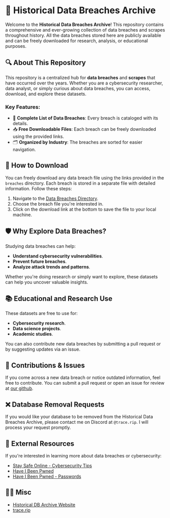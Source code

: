 # 📂 Historical Data Breaches Archive

Welcome to the **Historical Data Breaches Archive**! This repository contains a comprehensive and ever-growing collection of data breaches and scrapes throughout history. All the data breaches stored here are publicly available and can be freely downloaded for research, analysis, or educational purposes.

## 🔍 About This Repository

This repository is a centralized hub for **data breaches** and **scrapes** that have occurred over the years. Whether you are a cybersecurity researcher, data analyst, or simply curious about data breaches, you can access, download, and explore these datasets.

### Key Features:
- 📜 **Complete List of Data Breaches**: Every breach is cataloged with its details.
- 📥 **Free Downloadable Files**: Each breach can be freely downloaded using the provided links.
- 🗂️ **Organized by Industry**: The breaches are sorted for easier navigation.

## 🚀 How to Download

You can freely download any data breach file using the links provided in the `breaches` directory. Each breach is stored in a separate file with detailed information. Follow these steps:

1. Navigate to the [Data Breaches Directory](./breaches).
2. Choose the breach file you're interested in.
3. Click on the download link at the bottom to save the file to your local machine.

## 🛡️ Why Explore Data Breaches?

Studying data breaches can help:
- **Understand cybersecurity vulnerabilities**.
- **Prevent future breaches**.
- **Analyze attack trends and patterns**.

Whether you're doing research or simply want to explore, these datasets can help you uncover valuable insights.

## 📚 Educational and Research Use

These datasets are free to use for:
- **Cybersecurity research**.
- **Data science projects**.
- **Academic studies**.
  
You can also contribute new data breaches by submitting a pull request or by suggesting updates via an issue.

## 🔧 Contributions & Issues

If you come across a new data breach or notice outdated information, feel free to contribute. You can submit a pull request or open an issue for review at [our github](https://github.com/YoureIronic/Historical-Data-Breaches-Archive).

## ❌ Database Removal Requests

If you would like your database to be removed from the Historical Data Breaches Archive, please contact me on Discord at `@trace.rip`. I will process your request promptly.

## 🔗 External Resources

If you're interested in learning more about data breaches or cybersecurity:
- [Stay Safe Online - Cybersecurity Tips](https://staysafeonline.org)
- [Have I Been Pwned](https://haveibeenpwned.com)
- [Have I Been Pwned - Passwords](https://haveibeenpwned.com/Passwords)

## 🤷‍♀️ Misc

- [Historical DB Archive Website](https://youreironic.github.io/Historical-Data-Breaches-Archive)
- [trace.rip](https://trace.rip)